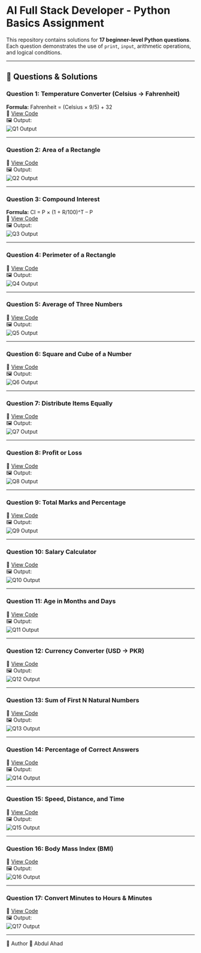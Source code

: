 # AI Full Stack Developer - Python Basics Assignment

This repository contains solutions for **17 beginner-level Python questions**.  
Each question demonstrates the use of `print`, `input`, arithmetic operations, and logical conditions.  

---

## 📂 Questions & Solutions

### Question 1: Temperature Converter (Celsius → Fahrenheit)
**Formula:** Fahrenheit = (Celsius × 9/5) + 32  
📄 [View Code](Question_1.py)  
🖼️ Output:  
![Q1 Output](outputs/question_1.png)

---

### Question 2: Area of a Rectangle
📄 [View Code](Question_2.py)  
🖼️ Output:  
![Q2 Output](outputs/question_2.png)

---

### Question 3: Compound Interest
**Formula:** CI = P × (1 + R/100)^T – P  
📄 [View Code](Question_3.py)  
🖼️ Output:  
![Q3 Output](outputs/question_3.png)

---

### Question 4: Perimeter of a Rectangle
📄 [View Code](Question_4.py)  
🖼️ Output:  
![Q4 Output](outputs/question_4.png)

---

### Question 5: Average of Three Numbers
📄 [View Code](Question_5.py)  
🖼️ Output:  
![Q5 Output](outputs/question_5.png)

---

### Question 6: Square and Cube of a Number
📄 [View Code](Question_6.py)  
🖼️ Output:  
![Q6 Output](outputs/question_6.png)

---

### Question 7: Distribute Items Equally
📄 [View Code](Question_7.py)  
🖼️ Output:  
![Q7 Output](outputs/question_7.png)

---

### Question 8: Profit or Loss
📄 [View Code](Question_8.py)  
🖼️ Output:  
![Q8 Output](outputs/question_8.png)

---

### Question 9: Total Marks and Percentage
📄 [View Code](Question_9.py)  
🖼️ Output:  
![Q9 Output](outputs/question_9.png)

---

### Question 10: Salary Calculator
📄 [View Code](Question_10.py)  
🖼️ Output:  
![Q10 Output](outputs/question_10.png)

---

### Question 11: Age in Months and Days
📄 [View Code](Question_11.py)  
🖼️ Output:  
![Q11 Output](outputs/question_11.png)

---

### Question 12: Currency Converter (USD → PKR)
📄 [View Code](Question_12.py)  
🖼️ Output:  
![Q12 Output](outputs/question_12.png)

---

### Question 13: Sum of First N Natural Numbers
📄 [View Code](Question_13.py)  
🖼️ Output:  
![Q13 Output](outputs/question_13.png)

---

### Question 14: Percentage of Correct Answers
📄 [View Code](Question_14.py)  
🖼️ Output:  
![Q14 Output](outputs/question_14.png)

---

### Question 15: Speed, Distance, and Time
📄 [View Code](Question_15.py)  
🖼️ Output:  
![Q15 Output](outputs/question_15.png)

---

### Question 16: Body Mass Index (BMI)
📄 [View Code](Question_16.py)  
🖼️ Output:  
![Q16 Output](outputs/question_16.png)

---

### Question 17: Convert Minutes to Hours & Minutes
📄 [View Code](Question_17.py)  
🖼️ Output:  
![Q17 Output](outputs/question_17.png)

---
📝 Author
👤 Abdul Ahad

